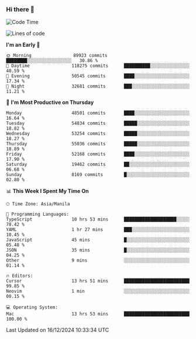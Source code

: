 ### Hi there 👋

<!--START_SECTION:waka-->
![Code Time](http://img.shields.io/badge/Code%20Time-5%2C747%20hrs%2050%20mins-blue)

![Lines of code](https://img.shields.io/badge/From%20Hello%20World%20I%27ve%20Written-114.5%20million%20lines%20of%20code-blue)

**I'm an Early 🐤** 

```text
🌞 Morning                89923 commits       ████████░░░░░░░░░░░░░░░░░   30.86 % 
🌆 Daytime                118275 commits      ██████████░░░░░░░░░░░░░░░   40.59 % 
🌃 Evening                50545 commits       ████░░░░░░░░░░░░░░░░░░░░░   17.34 % 
🌙 Night                  32681 commits       ███░░░░░░░░░░░░░░░░░░░░░░   11.21 % 
```
📅 **I'm Most Productive on Thursday** 

```text
Monday                   48501 commits       ████░░░░░░░░░░░░░░░░░░░░░   16.64 % 
Tuesday                  54834 commits       █████░░░░░░░░░░░░░░░░░░░░   18.82 % 
Wednesday                53254 commits       █████░░░░░░░░░░░░░░░░░░░░   18.27 % 
Thursday                 55036 commits       █████░░░░░░░░░░░░░░░░░░░░   18.89 % 
Friday                   52168 commits       ████░░░░░░░░░░░░░░░░░░░░░   17.90 % 
Saturday                 19462 commits       ██░░░░░░░░░░░░░░░░░░░░░░░   06.68 % 
Sunday                   8169 commits        █░░░░░░░░░░░░░░░░░░░░░░░░   02.80 % 
```


📊 **This Week I Spent My Time On** 

```text
🕑︎ Time Zone: Asia/Manila

💬 Programming Languages: 
TypeScript               10 hrs 53 mins      ████████████████████░░░░░   78.42 % 
YAML                     1 hr 27 mins        ███░░░░░░░░░░░░░░░░░░░░░░   10.45 % 
JavaScript               45 mins             █░░░░░░░░░░░░░░░░░░░░░░░░   05.48 % 
JSON                     35 mins             █░░░░░░░░░░░░░░░░░░░░░░░░   04.25 % 
Other                    9 mins              ░░░░░░░░░░░░░░░░░░░░░░░░░   01.14 % 

🔥 Editors: 
Cursor                   13 hrs 51 mins      █████████████████████████   99.85 % 
Neovim                   1 min               ░░░░░░░░░░░░░░░░░░░░░░░░░   00.15 % 

💻 Operating System: 
Mac                      13 hrs 53 mins      █████████████████████████   100.00 % 
```


 Last Updated on 16/12/2024 10:33:34 UTC
<!--END_SECTION:waka-->


<!--
**rad182/rad182** is a ✨ _special_ ✨ repository because its `README.md` (this file) appears on your GitHub profile.

Here are some ideas to get you started:

- 🔭 I’m currently working on ...
- 🌱 I’m currently learning ...
- 👯 I’m looking to collaborate on ...
- 🤔 I’m looking for help with ...
- 💬 Ask me about ...
- 📫 How to reach me: ...
- 😄 Pronouns: ...
- ⚡ Fun fact: ...
-->

